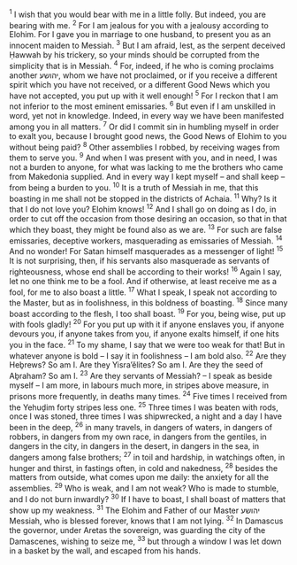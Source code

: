 <sup>1</sup> I wish that you would bear with me in a little folly. But indeed, you are bearing with me.
<sup>2</sup> For I am jealous for you with a jealousy according to Elohim. For I gave you in marriage to one husband, to present you as an innocent maiden to Messiah.
<sup>3</sup> But I am afraid, lest, as the serpent deceived Ḥawwah by his trickery, so your minds should be corrupted from the simplicity that is in Messiah.
<sup>4</sup> For, indeed, if he who is coming proclaims another יהושע, whom we have not proclaimed, or if you receive a different spirit which you have not received, or a different Good News which you have not accepted, you put up with it well enough!
<sup>5</sup> For I reckon that I am not inferior to the most eminent emissaries.
<sup>6</sup> But even if I am unskilled in word, yet not in knowledge. Indeed, in every way we have been manifested among you in all matters.
<sup>7</sup> Or did I commit sin in humbling myself in order to exalt you, because I brought good news, the Good News of Elohim to you without being paid?
<sup>8</sup> Other assemblies I robbed, by receiving wages from them to serve you.
<sup>9</sup> And when I was present with you, and in need, I was not a burden to anyone, for what was lacking to me the brothers who came from Makedonia supplied. And in every way I kept myself – and shall keep – from being a burden to you.
<sup>10</sup> It is a truth of Messiah in me, that this boasting in me shall not be stopped in the districts of Achaia.
<sup>11</sup> Why? Is it that I do not love you? Elohim knows!
<sup>12</sup> And I shall go on doing as I do, in order to cut off the occasion from those desiring an occasion, so that in that which they boast, they might be found also as we are.
<sup>13</sup> For such are false emissaries, deceptive workers, masquerading as emissaries of Messiah.
<sup>14</sup> And no wonder! For Satan himself masquerades as a messenger of light!
<sup>15</sup> It is not surprising, then, if his servants also masquerade as servants of righteousness, whose end shall be according to their works!
<sup>16</sup> Again I say, let no one think me to be a fool. And if otherwise, at least receive me as a fool, for me to also boast a little.
<sup>17</sup> What I speak, I speak not according to the Master, but as in foolishness, in this boldness of boasting.
<sup>18</sup> Since many boast according to the flesh, I too shall boast.
<sup>19</sup> For you, being wise, put up with fools gladly!
<sup>20</sup> For you put up with it if anyone enslaves you, if anyone devours you, if anyone takes from you, if anyone exalts himself, if one hits you in the face.
<sup>21</sup> To my shame, I say that we were too weak for that! But in whatever anyone is bold – I say it in foolishness – I am bold also.
<sup>22</sup> Are they Heḇrews? So am I. Are they Yisra’ĕlites? So am I. Are they the seed of Aḇraham? So am I.
<sup>23</sup> Are they servants of Messiah? – I speak as beside myself – I am more, in labours much more, in stripes above measure, in prisons more frequently, in deaths many times.
<sup>24</sup> Five times I received from the Yehuḏim forty stripes less one.
<sup>25</sup> Three times I was beaten with rods, once I was stoned, three times I was shipwrecked, a night and a day I have been in the deep,
<sup>26</sup> in many travels, in dangers of waters, in dangers of robbers, in dangers from my own race, in dangers from the gentiles, in dangers in the city, in dangers in the desert, in dangers in the sea, in dangers among false brothers;
<sup>27</sup> in toil and hardship, in watchings often, in hunger and thirst, in fastings often, in cold and nakedness,
<sup>28</sup> besides the matters from outside, what comes upon me daily: the anxiety for all the assemblies.
<sup>29</sup> Who is weak, and I am not weak? Who is made to stumble, and I do not burn inwardly?
<sup>30</sup> If I have to boast, I shall boast of matters that show up my weakness.
<sup>31</sup> The Elohim and Father of our Master יהושע Messiah, who is blessed forever, knows that I am not lying.
<sup>32</sup> In Damascus the governor, under Aretas the sovereign, was guarding the city of the Damascenes, wishing to seize me,
<sup>33</sup> but through a window I was let down in a basket by the wall, and escaped from his hands.
